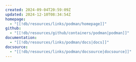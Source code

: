 ```yaml
---
created: 2024-09-04T20:59:09Z
updated: 2024-12-10T08:34:54Z
homepage:
  - "[[!db/resources/links/podman/homepage]]"
github:
  - "[[!db/resources/github/containers/podman|podman]]"
documentation:
  - "[[!db/resources/links/podman/docs|docs]]"
docsource:
  - "[[!db/resources/links/podman/docsource|docsource]]"
---
```

